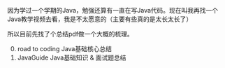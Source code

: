 因为学过一个学期的Java，勉强还算有一直在写Java代码。现在叫我再找一个Java教学视频去看，我是不太愿意的（主要有些真的是太长太长了）

所以目前先找了个总结pdf做一个大概的梳理。



0. road to coding Java基础核心总结
1. JavaGuide Java基础知识 & 面试题总结

